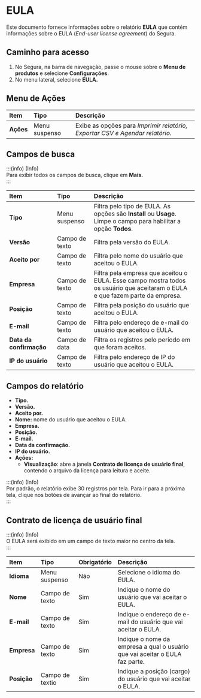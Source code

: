 # EULA

Este documento fornece informações sobre o relatório **EULA** que contém informações sobre o EULA (*End-user license agreement*) do Segura.

## Caminho para acesso

1. No Segura, na barra de navegação, passe o mouse sobre o **Menu de produtos** e selecione **Configurações**.  
2. No menu lateral, selecione **EULA.**

## Menu de Ações

| Item | Tipo | Descrição |
| :---- | :---- | :---- |
| **Ações** | Menu suspenso | Exibe as opções para *Imprimir relatório, Exportar CSV e Agendar relatório.* |

## Campos de busca

:::(info) (Info)  
Para exibir todos os campos de busca, clique em **Mais.**  
:::

| Item | Tipo | Descrição |
| :---- | :---- | :---- |
| **Tipo** | Menu suspenso | Filtra pelo tipo de EULA. As opções são **Install** ou **Usage**. Limpe o campo para habilitar a opção **Todos**. |
| **Versão** | Campo de texto | Filtra pela versão do EULA. |
| **Aceito por** | Campo de texto | Filtra pelo nome do usuário que aceitou o EULA. |
| **Empresa** | Campo de texto | Filtra pela empresa que aceitou o EULA. Esse campo mostra todos os usuário que aceitaram o EULA e que fazem parte da empresa. |
| **Posição** | Campo de texto | Filtra pela posição do usuário que aceitou o EULA. |
| **E-mail** | Campo de texto | Filtra pelo endereço de e-mail do usuário que aceitou o EULA. |
| **Data da confirmação** | Campo de data | Filtra os registros pelo período em que foram aceitos. |
| **IP do usuário** | Campo de texto | Filtra pelo endereço de IP do usuário que aceitou o EULA. |

## Campos do relatório

* **Tipo.**  
* **Versão.**  
* **Aceito por.**  
* **Nome:** nome do usuário que aceitou o EULA.  
* **Empresa.**  
* **Posição.**  
* **E-mail.**  
* **Data da confirmação.**  
* **IP do usuário.**  
* **Ações:**  
  * **Visualização**: abre a janela **Contrato de licença de usuário final**, contendo o arquivo da licença para leitura e aceite.

:::(info) (Info)  
Por padrão, o relatório exibe 30 registros por tela. Para ir para a próxima tela, clique nos botões de avançar ao final do relatório.  
:::

## Contrato de licença de usuário final

:::(info) (Info)  
O EULA será exibido em um campo de texto maior no centro da tela.  
:::

| Item | Tipo | Obrigatório | Descrição |
| :---- | :---- | :---- | :---- |
| **Idioma** | Menu suspenso | Não | Selecione o idioma do EULA. |
| **Nome** | Campo de texto | Sim | Indique o nome do usuário que vai aceitar o EULA. |
| **E-mail** | Campo de texto | Sim | Indique o endereço de e-mail do usuário que vai aceitar o EULA. |
| **Empresa** | Campo de texto | Sim | Indique o nome da empresa a qual o usuário que vai aceitar o EULA faz parte. |
| **Posição** | Campo de textio | Sim | Indique a posição (cargo) do usuário que vai aceitar o EULA. |
